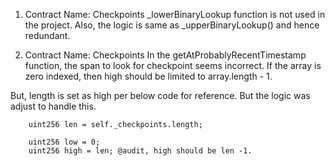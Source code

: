 1) Contract Name: Checkpoints
   _lowerBinaryLookup function is not used in the project.  Also, the logic is same as 
   _upperBinaryLookup() and hence redundant.


2) Contract Name: Checkpoints
  In the getAtProbablyRecentTimestamp function, the span to look for checkpoint seems incorrect. If the array is zero indexed, then high should be limited to array.length - 1.

  But, length is set as high per below code for reference. But the logic was adjust to handle this.

  ```solidity
      uint256 len = self._checkpoints.length;

      uint256 low = 0;
      uint256 high = len; @audit, high should be len -1.

      
  ```
  